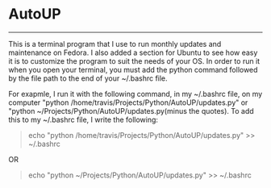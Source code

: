 # AutoUP
--------
This is a terminal program that I use to run monthly updates and maintenance on Fedora. I also added a section for Ubuntu to see how easy it is to customize the program to suit the needs of your OS. In order to run it when you open your terminal, you must add the python command followed by the file path to the end of your ~/.bashrc file.

For exapmle, I run it with the following command, in my ~/.bashrc file, on my computer "python /home/travis/Projects/Python/AutoUP/updates.py" or "python ~/Projects/Python/AutoUP/updates.py(minus the quotes). To add this to my ~/.bashrc file, I write the following:
>echo "python /home/travis/Projects/Python/AutoUP/updates.py" >> ~/.bashrc

OR

>echo "python ~/Projects/Python/AutoUP/updates.py" >> ~/.bashrc
